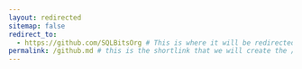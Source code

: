 ```yaml
---
layout: redirected
sitemap: false
redirect_to:
  - https://github.com/SQLBitsOrg # This is where it will be redirected  - must be a complete url and a space after the -
permalink: /github.md # this is the shortlink that we will create the / is required - MUST MATCH the name of the file amd a space after the :
---
```

